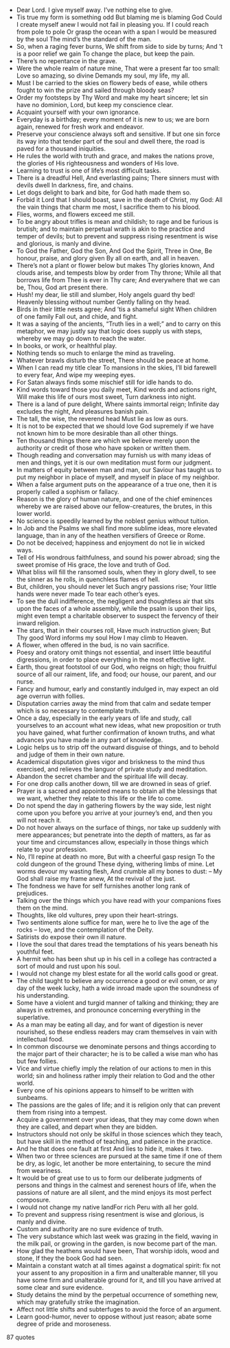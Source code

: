  - Dear Lord. I give myself away. I’ve nothing else to give.
 - Tis true my form is something odd But blaming me is blaming God Could I create myself anew I would not fail in pleasing you. If I could reach from pole to pole Or grasp the ocean with a span I would be measured by the soul The mind’s the standard of the man.
 - So, when a raging fever burns, We shift from side to side by turns; And ’t is a poor relief we gain To change the place, but keep the pain.
 - There’s no repentance in the grave.
 - Were the whole realm of nature mine, That were a present far too small: Love so amazing, so divine Demands my soul, my life, my all.
 - Must I be carried to the skies on flowery beds of ease, while others fought to win the prize and sailed through bloody seas?
 - Order my footsteps by Thy Word and make my heart sincere; let sin have no dominion, Lord, but keep my conscience clear.
 - Acquaint yourself with your own ignorance.
 - Everyday is a birthday; every moment of it is new to us; we are born again, renewed for fresh work and endeavor.
 - Preserve your conscience always soft and sensitive. If but one sin force its way into that tender part of the soul and dwell there, the road is paved for a thousand iniquities.
 - He rules the world with truth and grace, and makes the nations prove, the glories of His righteousness and wonders of His love.
 - Learning to trust is one of life’s most difficult tasks.
 - There is a dreadful Hell, And everlasting pains; There sinners must with devils dwell In darkness, fire, and chains.
 - Let dogs delight to bark and bite, for God hath made them so.
 - Forbid it Lord that I should boast, save in the death of Christ, my God: All the vain things that charm me most, I sacrifice them to his blood.
 - Flies, worms, and flowers exceed me still.
 - To be angry about trifles is mean and childish; to rage and be furious is brutish; and to maintain perpetual wrath is akin to the practice and temper of devils; but to prevent and suppress rising resentment is wise and glorious, is manly and divine.
 - To God the Father, God the Son, And God the Spirit, Three in One, Be honour, praise, and glory given By all on earth, and all in heaven.
 - There’s not a plant or flower below but makes Thy glories known, And clouds arise, and tempests blow by order from Thy throne; While all that borrows life from Thee is ever in Thy care; And everywhere that we can be, Thou, God art present there.
 - Hush! my dear, lie still and slumber, Holy angels guard thy bed! Heavenly blessing without number Gently falling on thy head.
 - Birds in their little nests agree; And ’tis a shameful sight When children of one family Fall out, and chide, and fight.
 - It was a saying of the ancients, “Truth lies in a well;” and to carry on this metaphor, we may justly say that logic does supply us with steps, whereby we may go down to reach the water.
 - In books, or work, or healthful play.
 - Nothing tends so much to enlarge the mind as traveling.
 - Whatever brawls disturb the street, There should be peace at home.
 - When I can read my title clear To mansions in the skies, I’ll bid farewell to every fear, And wipe my weeping eyes.
 - For Satan always finds some mischief still for idle hands to do.
 - Kind words toward those you daily meet, Kind words and actions right, Will make this life of ours most sweet, Turn darkness into night.
 - There is a land of pure delight, Where saints immortal reign; Infinite day excludes the night, And pleasures banish pain.
 - The tall, the wise, the reverend head Must lie as low as ours.
 - It is not to be expected that we should love God supremely if we have not known him to be more desirable than all other things.
 - Ten thousand things there are which we believe merely upon the authority or credit of those who have spoken or written them.
 - Though reading and conversation may furnish us with many ideas of men and things, yet it is our own meditation must form our judgment.
 - In matters of equity between man and man, our Saviour has taught us to put my neighbor in place of myself, and myself in place of my neighbor.
 - When a false argument puts on the appearance of a true one, then it is properly called a sophism or fallacy.
 - Reason is the glory of human nature, and one of the chief eminences whereby we are raised above our fellow-creatures, the brutes, in this lower world.
 - No science is speedily learned by the noblest genius without tuition.
 - In Job and the Psalms we shall find more sublime ideas, more elevated language, than in any of the heathen versifiers of Greece or Rome.
 - Do not be deceived; happiness and enjoyment do not lie in wicked ways.
 - Tell of His wondrous faithfulness, and sound his power abroad; sing the sweet promise of His grace, the love and truth of God.
 - What bliss will fill the ransomed souls, when they in glory dwell, to see the sinner as he rolls, in quenchless flames of hell.
 - But, children, you should never let Such angry passions rise; Your little hands were never made To tear each other’s eyes.
 - To see the dull indifference, the negligent and thoughtless air that sits upon the faces of a whole assembly, while the psalm is upon their lips, might even tempt a charitable observer to suspect the fervency of their inward religion.
 - The stars, that in their courses roll, Have much instruction given; But Thy good Word informs my soul How I may climb to Heaven.
 - A flower, when offered in the bud, is no vain sacrifice.
 - Poesy and oratory omit things not essential, and insert little beautiful digressions, in order to place everything in the most effective light.
 - Earth, thou great footstool of our God, who reigns on high; thou fruitful source of all our raiment, life, and food; our house, our parent, and our nurse.
 - Fancy and humour, early and constantly indulged in, may expect an old age overrun with follies.
 - Disputation carries away the mind from that calm and sedate temper which is so necessary to contemplate truth.
 - Once a day, especially in the early years of life and study, call yourselves to an account what new ideas, what new proposition or truth you have gained, what further confirmation of known truths, and what advances you have made in any part of knowledge.
 - Logic helps us to strip off the outward disguise of things, and to behold and judge of them in their own nature.
 - Academical disputation gives vigor and briskness to the mind thus exercised, and relieves the languor of private study and meditation.
 - Abandon the secret chamber and the spiritual life will decay.
 - For one drop calls another down, till we are drowned in seas of grief.
 - Prayer is a sacred and appointed means to obtain all the blessings that we want, whether they relate to this life or the life to come.
 - Do not spend the day in gathering flowers by the way side, lest night come upon you before you arrive at your journey’s end, and then you will not reach it.
 - Do not hover always on the surface of things, nor take up suddenly with mere appearances; but penetrate into the depth of matters, as far as your time and circumstances allow, especially in those things which relate to your profession.
 - No, I’ll repine at death no more, But with a cheerful gasp resign To the cold dungeon of the ground These dying, withering limbs of mine. Let worms devour my wasting flesh, And crumble all my bones to dust: – My God shall raise my frame anew, At the revival of the just.
 - The fondness we have for self furnishes another long rank of prejudices.
 - Talking over the things which you have read with your companions fixes them on the mind.
 - Thoughts, like old vultures, prey upon their heart-strings.
 - Two sentiments alone suffice for man, were he to live the age of the rocks – love, and the contemplation of the Deity.
 - Satirists do expose their own ill nature.
 - I love the soul that dares tread the temptations of his years beneath his youthful feet.
 - A hermit who has been shut up in his cell in a college has contracted a sort of mould and rust upon his soul.
 - I would not change my blest estate for all the world calls good or great.
 - The child taught to believe any occurrence a good or evil omen, or any day of the week lucky, hath a wide inroad made upon the soundness of his understanding.
 - Some have a violent and turgid manner of talking and thinking; they are always in extremes, and pronounce concerning everything in the superlative.
 - As a man may be eating all day, and for want of digestion is never nourished, so these endless readers may cram themselves in vain with intellectual food.
 - In common discourse we denominate persons and things according to the major part of their character; he is to be called a wise man who has but few follies.
 - Vice and virtue chiefly imply the relation of our actions to men in this world; sin and holiness rather imply their relation to God and the other world.
 - Every one of his opinions appears to himself to be written with sunbeams.
 - The passions are the gales of life; and it is religion only that can prevent them from rising into a tempest.
 - Acquire a government over your ideas, that they may come down when they are called, and depart when they are bidden.
 - Instructors should not only be skilful in those sciences which they teach, but have skill in the method of teaching, and patience in the practice.
 - And he that does one fault at first And lies to hide it, makes it two.
 - When two or three sciences are pursued at the same time if one of them be dry, as logic, let another be more entertaining, to secure the mind from weariness.
 - It would be of great use to us to form our deliberate judgments of persons and things in the calmest and serenest hours of life, when the passions of nature are all silent, and the mind enjoys its most perfect composure.
 - I would not change my native landFor rich Peru with all her gold.
 - To prevent and suppress rising resentment is wise and glorious, is manly and divine.
 - Custom and authority are no sure evidence of truth.
 - The very substance which last week was grazing in the field, waving in the milk pail, or growing in the garden, is now become part of the man.
 - How glad the heathens would have been, That worship idols, wood and stone, If they the book God had seen.
 - Maintain a constant watch at all times against a dogmatical spirit: fix not your assent to any proposition in a firm and unalterable manner, till you have some firm and unalterable ground for it, and till you have arrived at some clear and sure evidence.
 - Study detains the mind by the perpetual occurrence of something new, which may gratefully strike the imagination.
 - Affect not little shifts and subterfuges to avoid the force of an argument.
 - Learn good-humor, never to oppose without just reason; abate some degree of pride and moroseness.

87 quotes